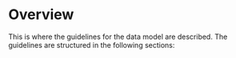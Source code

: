 # Overview

This is where the guidelines for the data model are described. The guidelines are structured in the following sections:
